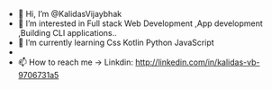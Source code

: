 - 👋 Hi, I’m @KalidasVijaybhak
- 👀 I’m interested in Full stack Web Development ,App development ,Building CLI applications..
- 🌱 I’m currently learning Css Kotlin Python JavaScript
-  
- 📫 How to reach me -> Linkdin: http://linkedin.com/in/kalidas-vb-9706731a5

<!---
KalidasVijaybhak/KalidasVijaybhak is a ✨ special ✨ repository because its `README.md` (this file) appears on your GitHub profile.
You can click the Preview link to take a look at your changes.
--->
